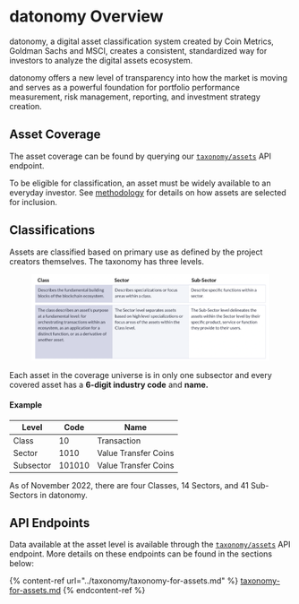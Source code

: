 # datonomy Overview

datonomy, a digital asset classification system created by Coin Metrics, Goldman Sachs and MSCI, creates a consistent, standardized way for investors to analyze the digital assets ecosystem.

datonomy offers a new level of transparency into how the market is moving and serves as a powerful foundation for portfolio performance measurement, risk management, reporting, and investment strategy creation.

## Asset Coverage

The asset coverage can be found by querying our [`taxonomy/assets`](https://docs.coinmetrics.io/api/v4#operation/getTaxonomyAssets) API endpoint. &#x20;

To be eligible for classification, an asset must be widely available to an everyday investor.  See [methodology](methodologies/guiding-principles-and-methodology-for-datonomy.md) for details on how assets are selected for inclusion.

## Classifications

Assets are classified based on primary use as defined by the project creators themselves. The taxonomy has three levels.

<figure><img src="../.gitbook/assets/Screen Shot 2022-08-31 at 7.02.01 PM.png" alt=""><figcaption><p> </p></figcaption></figure>

Each asset in the coverage universe is in only one subsector and every covered asset has a **6-digit industry code** and **name.**

#### **Example**

| Level     | Code   | Name                 |
| --------- | ------ | -------------------- |
| Class     | 10     | Transaction          |
| Sector    | 1010   | Value Transfer Coins |
| Subsector | 101010 | Value Transfer Coins |

As of November 2022, there are four Classes, 14 Sectors, and 41 Sub-Sectors in datonomy.

## API Endpoints

Data available at the asset level is available through the [`taxonomy/assets`](https://docs.coinmetrics.io/api/v4#operation/getTaxonomyAssets)  API endpoint.  More details on these endpoints can be found in the sections below:

{% content-ref url="../taxonomy/taxonomy-for-assets.md" %}
[taxonomy-for-assets.md](../taxonomy/taxonomy-for-assets.md)
{% endcontent-ref %}
